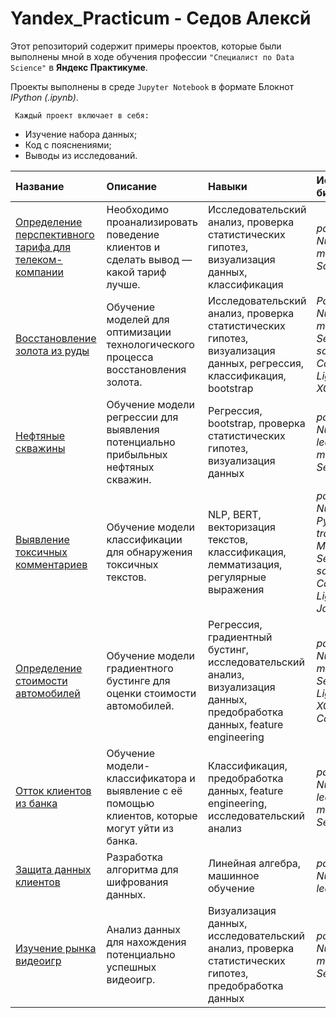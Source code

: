 # Yandex_Practicum - Седов Алексй

Этот репозиторий содержит примеры проектов, которые были выполнены мной в ходе обучения профессии `"Специалист по Data Science"` в **Яндекс Практикуме**.


Проекты выполнены в среде `Jupyter Notebook` в формате Блокнот *IPython (.ipynb)*.

` Каждый проект включает в себя:`

* Изучение набора данных;
* Код с пояснениями;
* Выводы из исследований.

|Название|Описание|Навыки|Используемые библиотеки| 
|:-------|:-------|:-----|:----------------------|
| [Определение перспективного тарифа для телеком-компании]() | Необходимо проанализировать поведение клиентов и сделать вывод — какой тариф лучше. | Исследовательский анализ, проверка статистических гипотез, визуализация данных, классификация | *pandas, NumPy, matplotlib, SciPy, Seaborn* |
| [Восстановление золота из руды]() | Обучение моделей для оптимизации технологического процесса восстановления золота. | Исследовательский анализ, проверка статистических гипотез, визуализация данных, регрессия, классификация, bootstrap | *Pandas, NumPy, matplotlib, Seaborn, SciPy, scikit-learn, CatBoost, LightGBM, XGBoost* |
|[Нефтяные скважины]()| Обучение модели регрессии для выявления потенциально прибыльных нефтяных скважин. | Регрессия, bootstrap, проверка статистических гипотез, визуализация данных | *pandas, NumPy, scikit-learn, matplotlib, Seaborn, SciPy* |
| [Выявление токсичных комментариев]() | Обучение модели классификации для обнаружения токсичных текстов. | NLP, BERT, векторизация текстов, классификация, лемматизация, регулярные выражения | *pandas, NumPy, NLTK, PyTorch, transformers, Matplotlib, Seaborn, scikit-learn, CatBoost, LightGBM, Joblib* |
| [Определение стоимости автомобилей]() | Обучение модели градиентного бустинге для оценки стоимости автомобилей. | Регрессия, градиентный бустинг, исследовательский анализ, визуализация данных, предобработка данных, feature engineering | *pandas, NumPy, matplotlib, Seaborn, LightGBM, XGBoost, CatBoost* |
| [Отток клиентов из банка]() | Обучение модели-классификатора и выявление с её помощью клиентов, которые могут уйти из банка. | Классификация, предобработка данных, feature engineering, исследовательский анализ | *pandas, NumPy, scikit-learn, matplotlib, Seaborn* |
| [Защита данных клиентов]() | Разработка алгоритма для шифрования данных. | Линейная алгебра, машинное обучение | *pandas, NumPy, scikit-learn* |
| [Изучение рынка видеоигр]() | Анализ данных для нахождения потенциально успешных видеоигр. | Визуализация данных, исследовательский анализ, проверка статистических гипотез, предобработка данных | *pandas, NumPy, matplotlib, Seaborn, SciPy* |
